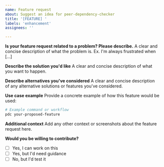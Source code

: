 ```yaml
---
name: Feature request
about: Suggest an idea for peer-dependency-checker
title: '[FEATURE] '
labels: 'enhancement'
assignees: ''

---
```


**Is your feature request related to a problem? Please describe.**
A clear and concise description of what the problem is. Ex. I'm always frustrated when [...]

**Describe the solution you'd like**
A clear and concise description of what you want to happen.

**Describe alternatives you've considered**
A clear and concise description of any alternative solutions or features you've considered.

**Use case example**
Provide a concrete example of how this feature would be used:
```bash
# Example command or workflow
pdc your-proposed-feature
```

**Additional context**
Add any other context or screenshots about the feature request here.

**Would you be willing to contribute?**
- [ ] Yes, I can work on this
- [ ] Yes, but I'd need guidance
- [ ] No, but I'd test it 